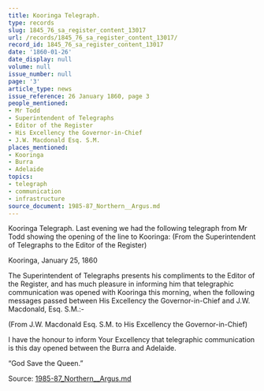```yaml
---
title: Kooringa Telegraph.
type: records
slug: 1845_76_sa_register_content_13017
url: /records/1845_76_sa_register_content_13017/
record_id: 1845_76_sa_register_content_13017
date: '1860-01-26'
date_display: null
volume: null
issue_number: null
page: '3'
article_type: news
issue_reference: 26 January 1860, page 3
people_mentioned:
- Mr Todd
- Superintendent of Telegraphs
- Editor of the Register
- His Excellency the Governor-in-Chief
- J.W. Macdonald Esq. S.M.
places_mentioned:
- Kooringa
- Burra
- Adelaide
topics:
- telegraph
- communication
- infrastructure
source_document: 1985-87_Northern__Argus.md
---
```


Kooringa Telegraph.  Last evening we had the following telegraph from Mr Todd showing the opening of the line to Kooringa: (From the Superintendent of Telegraphs to the Editor of the Register)

Kooringa, January 25, 1860

The Superintendent of Telegraphs presents his compliments to the Editor of the Register, and has much pleasure in informing him that telegraphic communication was opened with Kooringa this morning, when the following messages passed between His Excellency the Governor-in-Chief and J.W. Macdonald, Esq. S.M.:-

(From J.W. Macdonald Esq. S.M. to His Excellency the Governor-in-Chief)

I have the honour to inform Your Excellency that telegraphic communication is this day opened between the Burra and Adelaide.

“God Save the Queen.”

Source: [1985-87_Northern__Argus.md](/downloads/markdown/1985-87_Northern__Argus.md)
